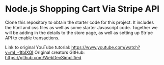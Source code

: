 # Node.js Shopping Cart Via Stripe API

Clone this repository to obtain the starter code for this project. It includes the html and css files as well as some starter Javascript code. Together we will be adding in the details to the store page, as well as setting up Stripe API to enable transactions.

Link to original YouTube tutorial: https://www.youtube.com/watch?v=mI_-1tbIXQI
Original creators GitHub: https://github.com/WebDevSimplified
